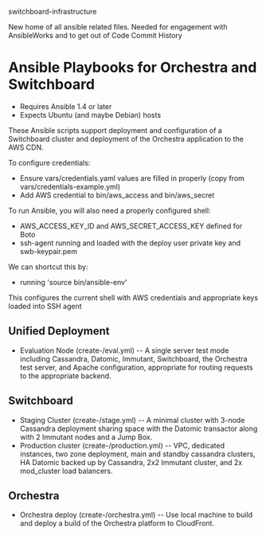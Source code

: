 
switchboard-infrastructure


New home of all ansible related files. Needed for engagement with AnsibleWorks and to get out of Code Commit History


# Ansible Playbooks for Orchestra and Switchboard

- Requires Ansible 1.4 or later
- Expects Ubuntu (and maybe Debian) hosts

These Ansible scripts support deployment and configuration of a
Switchboard cluster and deployment of the Orchestra application to the
AWS CDN.

To configure credentials:
- Ensure vars/credentials.yaml values are filled in properly (copy from vars/credentials-example.yml)
- Add AWS credential to bin/aws_access and bin/aws_secret

To run Ansible, you will also need a properly configured shell:
- AWS_ACCESS_KEY_ID and AWS_SECRET_ACCESS_KEY defined for Boto
- ssh-agent running and loaded with the deploy user private key and swb-keypair.pem

We can shortcut this by:
- running 'source bin/ansible-env'

This configures the current shell with AWS credentials and appropriate keys loaded into SSH agent

## Unified Deployment

- Evaluation Node (create-/eval.yml) -- A single server test mode including
Cassandra, Datomic, Immutant, Switchboard, the Orchestra test server,
and Apache configuration, appropriate for routing requests to the
appropriate backend.

## Switchboard

- Staging Cluster (create-/stage.yml) -- A minimal cluster with 3-node Cassandra deployment sharing space with the Datomic transactor along with 2 Immutant nodes and a Jump Box.
- Production cluster (create-/production.yml) -- VPC, dedicated instances, two zone deployment, main and standby cassandra clusters, HA Datomic backed up by Cassandra, 2x2 Immutant cluster, and 2x mod_cluster load balancers.

## Orchestra

- Orchestra deploy (create-/orchestra.yml) -- Use local machine to build and deploy a build of the Orchestra platform to CloudFront.
